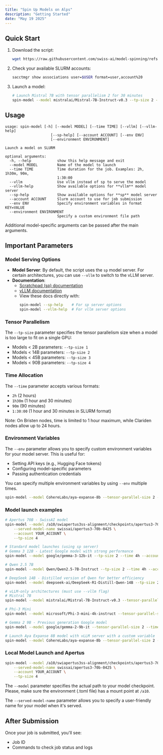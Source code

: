 ```yaml
---
title: "Spin Up Models on Alps"
description: "Getting Started"
date: "May 19 2025"
---
```


## Quick Start

1. Download the script:
   ```bash
   wget https://raw.githubusercontent.com/swiss-ai/model-spinning/refs/heads/main/spin-model.py -O spin-model && chmod 755 spin-model && mv spin-model ~/.local/bin/
   ```

2. Check your available SLURM accounts:
   ```bash
   sacctmgr show associations user=$USER format=user,account%20
   ```

3. Launch a model:


   ```bash
   # Launch Mistral 7B with tensor parallelism 2 for 30 minutes
   spin-model --model mistralai/Mistral-7B-Instruct-v0.3 --tp-size 2 --time 30m --account YOUR_ACCOUNT
   ```
 
## Usage

```
usage: spin-model [-h] [--model MODEL] [--time TIME] [--vllm] [--vllm-help]
                     [--sp-help] [--account ACCOUNT] [--env ENV]
                     [--environment ENVIRONMENT]

Launch a model on SLURM

optional arguments:
  -h, --help            show this help message and exit
  --model MODEL         Name of the model to launch
  --time TIME           Time duration for the job. Examples: 2h, 1h30m, 90m,
                        1:30:00
  --vllm                Use vllm instead of sp to serve the model
  --vllm-help           Show available options for **vllm** model server
  --sp-help             Show available options for **sp** model server
  --account ACCOUNT     Slurm account to use for job submission
  --env ENV             Specify environment variables in format KEY=VALUE
  --environment ENVIRONMENT
                        Specify a custom environment file path
```

Additional model-specific arguments can be passed after the main arguments.

## Important Parameters

### Model Serving Options

- **Model Server**: By default, the script uses the `sp` model server. For certain architectures, you can use `--vllm` to switch to the vLLM server.
- **Documentation**: 
  - [Scratchpad (sp) documentation](https://github.com/swiss-ai/model-spinning/blob/main/sp-docs.txt)
  - [vLLM documentation](https://github.com/swiss-ai/model-spinning/blob/main/vllm-docs.txt)
  - View these docs directly with:
    ```bash
    spin-model --sp-help    # For sp server options
    spin-model --vllm-help  # For vllm server options
    ```

### Tensor Parallelism

The `--tp-size` parameter specifies the tensor parallelism size when a model is too large to fit on a single GPU:

- Models < 2B parameters: `--tp-size 1`
- Models < 14B parameters: `--tp-size 2`
- Models < 45B parameters: `--tp-size 3`
- Models < 90B parameters: `--tp-size 4`

### Time Allocation

The `--time` parameter accepts various formats:
- `2h` (2 hours)
- `1h30m` (1 hour and 30 minutes)
- `90m` (90 minutes)
- `1:30:00` (1 hour and 30 minutes in SLURM format)

Note: On Bristen nodes, time is limited to 1 hour maximum, while Clariden nodes allow up to 24 hours.

### Environment Variables

The `--env` parameter allows you to specify custom environment variables for your model server. This is useful for:

- Setting API keys (e.g., Hugging Face tokens)
- Configuring model-specific parameters
- Passing authentication credentials

You can specify multiple environment variables by using `--env` multiple times.
```bash 
spin-model --model CohereLabs/aya-expanse-8b --tensor-parallel-size 2 --time 4h --account YOUR_ACCOUNT --vllm --env HF_TOKEN=hf_abcdef0123456789 --env OPENAI_API_KEY=sk-proj-rniovncziroeuHNOIniuonOIU --env GOOGLE_API_KEY=aoimrewopv_einworcxz
```

### Model launch examples 

```bash
# Apertus 70B - SwissAI model
spin-model --model /a10/swiapertus3ss-alignment/checkpoints/apertus3-70B-iter_90000-tulu3-sft/checkpoint-14000 \
    --served-model-name swissai/apertus3-70b-0425 \
    --account YOUR_ACCOUNT \
    --tp-size 4

# Standard model launches (using sp server)
# Gemma 3 12B - Latest Google model with strong performance
spin-model --model google/gemma-3-12b-it --tp-size 2 --time 4h --account YOUR_ACCOUNT

# Qwen 2.5 7B 
spin-model --model Qwen/Qwen2.5-7B-Instruct --tp-size 2 --time 4h --account YOUR_ACCOUNT

# DeepSeek 14B - Distilled version of Qwen for better efficiency
spin-model --model deepseek-ai/DeepSeek-R1-Distill-Qwen-14B --tp-size 2 --time 4h --account YOUR_ACCOUNT

# vLLM-only architectures (must use --vllm flag)
# Mistral 7B 
spin-model --model mistralai/Mistral-7B-Instruct-v0.3 --tensor-parallel-size 2 --time 4h --account YOUR_ACCOUNT --vllm

# Phi-3 Mini 
spin-model --model microsoft/Phi-3-mini-4k-instruct --tensor-parallel-size 2 --time 4h --account YOUR_ACCOUNT --vllm

# Gemma 2 9B - Previous generation Google model
spin-model --model google/gemma-2-9b-it --tensor-parallel-size 2 --time 4h --account YOUR_ACCOUNT --vllm

# Launch Aya Expanse 8B model with vLLM server with a custom variable
spin-model --model CohereLabs/aya-expanse-8b --tensor-parallel-size 2 --time 4h --account YOUR_ACCOUNT --vllm --env HF_TOKEN=hf_abcdef0123456789
```

### Local Model Launch and Apertus

```bash
spin-model --model /a10/swiapertus3ss-alignment/checkpoints/apertus3-70B-iter_90000-tulu3-sft/checkpoint-14000 \
    --served-model-name swissai/apertus3-70b-0425 \
    --account YOUR_ACCOUNT \
    --tp-size 4
```

The `--model` parameter specifies the actual path to your model checkpoint. Please, make sure the environment (.toml file) has a mount point at `/a10`. 

The `--served-model-name` parameter allows you to specify a user-friendly name for your model when it's served. 

## After Submission

Once your job is submitted, you'll see:
- Job ID
- Commands to check job status and logs 
